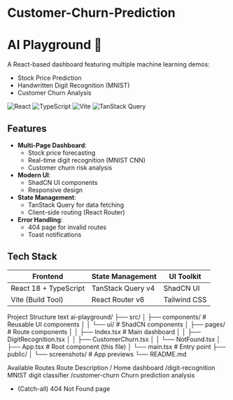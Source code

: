 # Customer-Churn-Prediction
# AI Playground 🚀

A React-based dashboard featuring multiple machine learning demos:
- Stock Price Prediction
- Handwritten Digit Recognition (MNIST)
- Customer Churn Analysis

![React](https://img.shields.io/badge/React-18.2+-blue)
![TypeScript](https://img.shields.io/badge/TypeScript-5.0+-3178C6)
![Vite](https://img.shields.io/badge/Vite-4.0+-646CFF)
![TanStack Query](https://img.shields.io/badge/TanStack_Query-4.0+-FF4154)



## Features
- **Multi-Page Dashboard**:
  - Stock price forecasting
  - Real-time digit recognition (MNIST CNN)
  - Customer churn risk analysis
- **Modern UI**:
  - ShadCN UI components
  - Responsive design
- **State Management**:
  - TanStack Query for data fetching
  - Client-side routing (React Router)
- **Error Handling**:
  - 404 page for invalid routes
  - Toast notifications

## Tech Stack
| Frontend               | State Management      | UI Toolkit           |
|------------------------|-----------------------|----------------------|
| React 18 + TypeScript  | TanStack Query v4     | ShadCN UI            |
| Vite (Build Tool)      | React Router v6       | Tailwind CSS         |

Project Structure
text
ai-playground/
├── src/
│   ├── components/         # Reusable UI components
│   │   └── ui/            # ShadCN components
│   ├── pages/             # Route components
│   │   ├── Index.tsx      # Main dashboard
│   │   ├── DigitRecognition.tsx
│   │   ├── CustomerChurn.tsx
│   │   └── NotFound.tsx
│   ├── App.tsx            # Root component (this file)
│   └── main.tsx           # Entry point
├── public/
│   └── screenshots/       # App previews
└── README.md

Available Routes
Route	Description
/	Home dashboard
/digit-recognition	MNIST digit classifier
/customer-churn	Churn prediction analysis
* (Catch-all)	404 Not Found page
